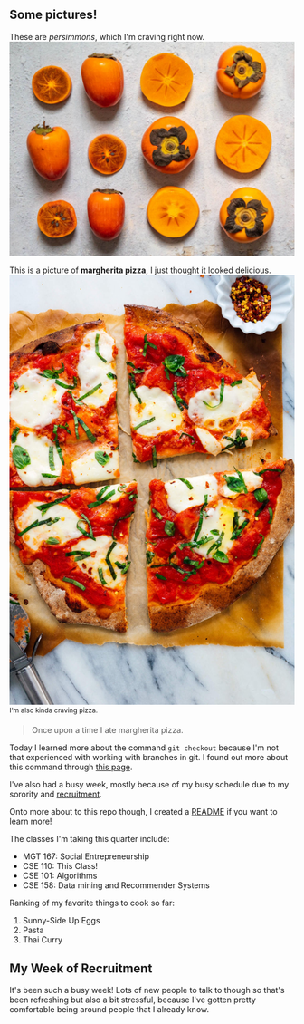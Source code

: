 ## Some pictures! 
These are *persimmons*, which I'm craving right now. 
![these are persimmons](persimmon.jpg)

This is a picture of **margherita pizza**, I just thought it looked delicious. 
![margherita pizza](margherita-pizza.jpeg)
<sup>I'm also kinda craving pizza.</sup>

>Once upon a time I ate margherita pizza. 

Today I learned more about the command
`git checkout`
because I'm not that experienced with working with branches in git. 
I found out more about this command through [this page](http://guides.beanstalkapp.com/version-control/common-git-commands.html).

I've also had a busy week, mostly because of my busy schedule due to my sorority and [recruitment](#my-week-of-recruitment). 

Onto more about to this repo though, I created a [README](README.md) if you want to learn more! 

The classes I'm taking this quarter include: 
* MGT 167: Social Entrepreneurship 
* CSE 110: This Class! 
* CSE 101: Algorithms 
* CSE 158: Data mining and Recommender Systems

Ranking of my favorite things to cook so far: 
1. Sunny-Side Up Eggs 
2. Pasta 
3. Thai Curry

## My Week of Recruitment
It's been such a busy week! Lots of new people to talk to though so that's been refreshing but also a bit stressful, because I've gotten pretty comfortable being around people that I already know. 

